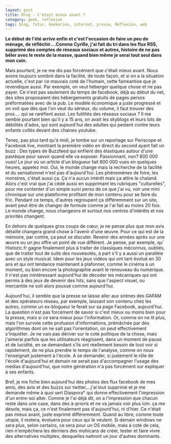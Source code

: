 ```yaml
---
layout: post
title: Blog - C'était mieux avant ?
category: geek, reflexion
tags: blog, futur, Geekeries, internet, presse, Réflexion, web
---
```

**Le début de l'été arrive enfin et c'est l'occasion de faire un peu de ménage, de réfléchir....Comme Cyrille, j'ai fait du tri dans les flux RSS, supprimé des comptes de réseaux sociaux et autres, histoire de ne pas bêler avec le reste de la masse, quand bien même je serai tout seul dans mon coin.**

Mais pourtant, je ne me dis pas forcément que c'était mieux avant. Nous avons toujours sombré dans la facilité, de toute façon, et si on a la situation actuelle, c'est par ce mauvais coté de l'humain, cette fainéantise que je revendique aussi. Par exemple, on veut héberger quelque chose et ne pas payer. Ce n'est pas seulement du temps de facebook, déjà au début du net, des sites proposaient des hébergements gratuits de pages persos préformatées avec de la pub. Le modèle économique a juste progressé et on voit que dés que l'on veut du sérieux, du volume, il faut trouver des pros.... qui se raréfient aussi. Les futilités des réseaux sociaux ? Il me semble pourtant bien qu'il y a 15 ans, on avait les skyblogs et leurs lots de débilités d'ados, qui sont aujourd'hui des adultes qui pestent contre leurs enfants collés devant des chaines youtube.

Tenez, pas plus tard qu'à midi, je tombe sur un reportage sur Periscope et Facebook live, montrant la première vidéo en direct du second ayant fait un buzz : Des types de Buzzfeed qui enfilent des élastiques autour d'une pastèque pour savoir quand elle va exposer. Passionnant, non? 800 000 vues! Le jour où un article d'un blogueur fait 800 000 vues en quelques heures, appelez moi. Oui, le monde change mais la recherche de la facilité et du sensationnel n'est pas d'aujourd'hui. Les phénomènes de foire, les monstres, c'était aussi ça. Ça n'a aucun intérêt mais ça attire le chaland. Alors c'est vrai que j'ai cédé aussi en supprimant les rubriques "culturelles", pour me contenter d'un simple suivi perso de ce que j'ai vu, voir une mini chronique sur une plateforme profitant de mon contenu pour se faire du fric. Pendant ce temps, d'autres regroupent ça différemment sur un site, avant peut être de changer de formule comme je l'ai fait au moins 20 fois. Le monde change, nous changeons et surtout nos centres d'intérêts et nos priorités changent.

En dehors de quelques gros coups de cœur, je ne pense plus que mon avis détaillé changera grand chose à l'avenir d'une œuvre. Pour ce qui est de la mémoire, par contre, ça peut se discuter. Revenir des années après sur une œuvre ou un jeu offre un point de vue différent. Je pense, par exemple, qu' Histozic.fr gagne finalement plus à traiter de classiques méconnus, oubliés, que de traiter tout de suite des nouveautés, à part s'il y a aussi un parallèle avec un style musical. Idem pour les jeux vidéos qui ont tant évolué en 30 ans et qui ont tendance maintenant à plafonner, comme le cinéma à un moment, ou bien encore la photographie avant le renouveau du numérique. Il n'est pas inintéressant aujourd'hui de décoder les mécaniques qui ont permis à des jeux de devenir des hits, sans que l'aspect visuel, ou mercantile ne soit alors poussé comme aujourd'hui.

Aujourd'hui, il semble que la presse se laisse aller aux sirènes des GAFAM et des opérateurs réseau, par exemple, laissant son contenu chez les autres, comme un ex-blogueur le ferait sur sa page Facebook, aujourd'hui. La question n'est pas forcément de savoir si c'est mieux ou moins bien pour la presse, mais si ce sera mieux pour l'information. Or, comme on ne lit plus, mais l'on survole cette profusion d'informations, prémâchée par des algorithmes dont on ne sait pas l'orientation, on peut effectivement s'inquiéter. Je ne vais pas dériver sur le coté politique de la chose, mais j'aimerai parfois que les utilisateurs réagissent, dans un moment de pause et de lucidité, en se demandant s'ils ont réellement besoin de tout voir si rapidement, de ne plus prendre le temps de l'analyse, comme on nous l'enseignait justement à l'école. A se demander, si justement le rôle de l'école d'aujourd'hui et demain ne serait pas d'accompagner l'usage des médias d'aujourd'hui, que notre génération n'a pas forcément sur expliquer à ses enfants.

Bref, je me fiche bien aujourd'hui des photos des flux facebook de mes amis, des avis et des buzzs sur twitter,...j'ai tout supprimé et je me demande même à quoi sert Diaspora* qui donne effectivement l'impression d'un entre-soi alter. Comme je l'ai déjà dit, on a l'impression que chacun reste dans une case, dans des à-prioris et ne va jamais voir plus loin. ça me désole, mais ça, ce n'est finalement pas d'aujourd'hui, ni d'hier. Ce n'était pas mieux avant, juste exprimé différemment. Quand au libre, comme toute utopie, il restera, évoluera pour ceux qui le veulent. Si demain windows ne sera plus, selon certains, ce sera pour un OS mobile, mais à coté de cela, rien n'empêchera les derniers des mohicans de créer, tester et faire vivre des alternatives multiples, desquelles naitront un jour d'autres dominants.
